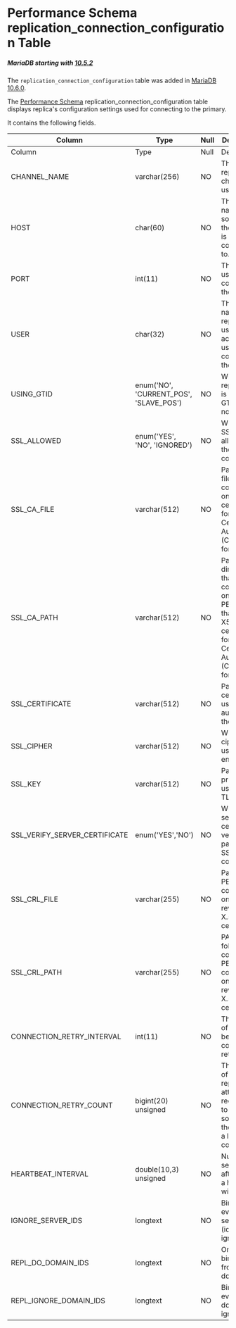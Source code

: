 
# Performance Schema replication_connection_configuration Table


##### MariaDB starting with [10.5.2](../../../../../../../../release-notes/mariadb-community-server/release-notes-mariadb-10-5-series/mariadb-1052-release-notes.md)
The `replication_connection_configuration` table was added in [MariaDB 10.6.0](../../../../../../../../release-notes/mariadb-community-server/release-notes-mariadb-10-6-series/mariadb-1060-release-notes.md).


The [Performance Schema](performance-schema-table_handles-table.md) replication_connection_configuration table displays replica's configuration settings used for connecting to the primary.


It contains the following fields.



| Column | Type | Null | Description |
| --- | --- | --- | --- |
| Column | Type | Null | Description |
| CHANNEL_NAME | varchar(256) | NO | The replication channel used. |
| HOST | char(60) | NO | The host name of the source that the replica is connected to. |
| PORT | int(11) | NO | The port used to connect to the source. |
| USER | char(32) | NO | The user name of the replication user account used to connect to the source. |
| USING_GTID | enum('NO', 'CURRENT_POS', 'SLAVE_POS') | NO | Whether replication is using GTIDs or not. |
| SSL_ALLOWED | enum('YES', 'NO', 'IGNORED') | NO | Whether SSL is allowed for the replica connection. |
| SSL_CA_FILE | varchar(512) | NO | Path to the file that contains one or more certificates for trusted Certificate Authorities (CA) to use for TLS. |
| SSL_CA_PATH | varchar(512) | NO | Path to a directory that contains one or more PEM files that contain X509 certificates for a trusted Certificate Authority (CA) to use for TLS. |
| SSL_CERTIFICATE | varchar(512) | NO | Path to the certificate used to authenticate the master. |
| SSL_CIPHER | varchar(512) | NO | Which cipher is used for encription. |
| SSL_KEY | varchar(512) | NO | Path to the private key used for TLS. |
| SSL_VERIFY_SERVER_CERTIFICATE | enum('YES','NO') | NO | Whether the server certificate is verified as part of the SSL connection. |
| SSL_CRL_FILE | varchar(255) | NO | Path to the PEM file containing one or more revoked X.509 certificates. |
| SSL_CRL_PATH | varchar(255) | NO | PATH to a folder containing PEM files containing one or more revoked X.509 certificates. |
| CONNECTION_RETRY_INTERVAL | int(11) | NO | The number of seconds between connect retries. |
| CONNECTION_RETRY_COUNT | bigint(20) unsigned | NO | The number of times the replica can attempt to reconnect to the source in the event of a lost connection. |
| HEARTBEAT_INTERVAL | double(10,3) unsigned | NO | Number of seconds after which a heartbeat will be sent. |
| IGNORE_SERVER_IDS | longtext | NO | Binary log events from servers (ids) to ignore. |
| REPL_DO_DOMAIN_IDS | longtext | NO | Only apply binary logs from these domain ids. |
| REPL_IGNORE_DOMAIN_IDS | longtext | NO | Binary log events from domains to ignore. |


